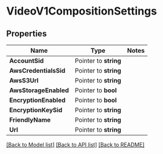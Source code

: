 # VideoV1CompositionSettings

## Properties
Name | Type | Notes
------------ | ------------- | -------------
**AccountSid** | Pointer to **string** | 
**AwsCredentialsSid** | Pointer to **string** | 
**AwsS3Url** | Pointer to **string** | 
**AwsStorageEnabled** | Pointer to **bool** | 
**EncryptionEnabled** | Pointer to **bool** | 
**EncryptionKeySid** | Pointer to **string** | 
**FriendlyName** | Pointer to **string** | 
**Url** | Pointer to **string** | 

[[Back to Model list]](../README.md#documentation-for-models) [[Back to API list]](../README.md#documentation-for-api-endpoints) [[Back to README]](../README.md)


